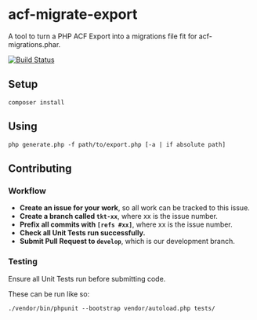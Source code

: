 # acf-migrate-export
A tool to turn a PHP ACF Export into a migrations file fit for acf-migrations.phar.

[![Build Status](https://travis-ci.org/hex-digital/acf-migrate-export.svg?branch=master)](https://travis-ci.org/hex-digital/acf-migrate-export)

## Setup

    composer install

## Using

    php generate.php -f path/to/export.php [-a | if absolute path]

## Contributing

### Workflow

- **Create an issue for your work**, so all work can be tracked to this issue.
- **Create a branch called `tkt-xx`**, where xx is the issue number.
- **Prefix all commits with `[refs #xx]`**, where xx is the issue number.
- **Check all Unit Tests run successfully.**
- **Submit Pull Request to `develop`**, which is our development branch.

### Testing

Ensure all Unit Tests run before submitting code.

These can be run like so:

    ./vendor/bin/phpunit --bootstrap vendor/autoload.php tests/
